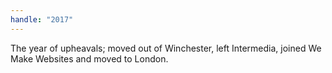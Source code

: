 ```yaml
---
handle: "2017"
---
```


The year of upheavals; moved out of Winchester, left Intermedia, joined We Make Websites and moved to London.
